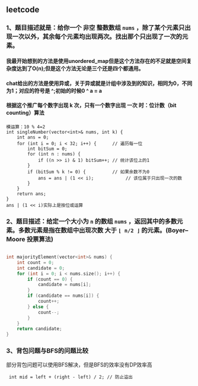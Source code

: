 ## leetcode

### 1、题目描述就是：给你一个 **非空** 整数数组 `nums` ，除了某个元素只出现一次以外，其余每个元素均出现两次。找出那个只出现了一次的元素。

#### 我最开始想到的方法是使用unordered_map但是这个方法存在的不足就是空间复杂度达到了O(n);但是这个方法无论是三个还是四个都通用。

#### chat给出的方法是使用异或，关于异或就是计组中涉及到的知识，相同为0，不同为1；对应的符号是	^;初始的时候0 ^ a = a

#### 根据这个推广每个数字出现 **k 次**，只有一个数字出现 **一次** 时：位计数（bit counting）算法

```
模运算：10 % 4=2
int singleNumber(vector<int>& nums, int k) {
    int ans = 0;
    for (int i = 0; i < 32; i++) {      // 遍历每一位
        int bitSum = 0;
        for (int n : nums) {
            if ((n >> i) & 1) bitSum++; // 统计该位上的1
        }
        if (bitSum % k != 0) {          // 如果余数不为0
            ans = ans | (1 << i);            // 该位属于只出现一次的数
        }
    }
    return ans;
}
ans | (1 << i)实际上是按位或运算
```



### 2、题目描述：给定一个大小为 `n` 的数组 `nums` ，返回其中的多数元素。多数元素是指在数组中出现次数 **大于** `⌊ n/2 ⌋` 的元素。(Boyer–Moore 投票算法)

```c++

int majorityElement(vector<int>& nums) {
    int count = 0;
    int candidate = 0;
    for (int i = 0; i < nums.size(); i++) {
        if (count == 0) {
            candidate = nums[i];
        }
        if (candidate == nums[i]) {
            count++;
        } else {
            count--;
        }
    }
    return candidate;
}

```

### 3、背包问题与BFS的问题比较

部分背包问题可以使用BFS解决，但是BFS的效率没有DP效率高



```
 int mid = left + (right - left) / 2; // 防止溢出
```

